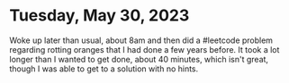 # Tuesday, May 30, 2023

Woke up later than usual, about 8am and then did a #leetcode problem regarding rotting oranges that I had done a few years before. It took a lot longer than I wanted to get done, about 40 minutes, which isn't great, though I was able to get to a solution with no hints.

